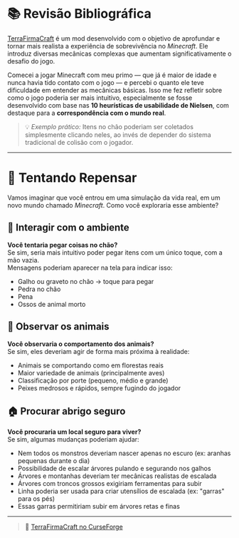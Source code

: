 # 📚 Revisão Bibliográfica

[TerraFirmaCraft](https://www.curseforge.com/minecraft/mc-mods/terrafirmacraft) é um mod desenvolvido com o objetivo de aprofundar e tornar mais realista a experiência de sobrevivência no *Minecraft*. Ele introduz diversas mecânicas complexas que aumentam significativamente o desafio do jogo.

Comecei a jogar Minecraft com meu primo — que já é maior de idade e nunca havia tido contato com o jogo — e percebi o quanto ele teve dificuldade em entender as mecânicas básicas. Isso me fez refletir sobre como o jogo poderia ser mais intuitivo, especialmente se fosse desenvolvido com base nas **10 heurísticas de usabilidade de Nielsen**, com destaque para a **correspondência com o mundo real**.

> 💡 *Exemplo prático:* Itens no chão poderiam ser coletados simplesmente clicando neles, ao invés de depender do sistema tradicional de colisão com o jogador.

---

# 🔁 Tentando Repensar

Vamos imaginar que você entrou em uma simulação da vida real, em um novo mundo chamado *Minecraft*. Como você exploraria esse ambiente?

## 🌿 Interagir com o ambiente

**Você tentaria pegar coisas no chão?**  
Se sim, seria mais intuitivo poder pegar itens com um único toque, com a mão vazia.  
Mensagens poderiam aparecer na tela para indicar isso:

- Galho ou graveto no chão → toque para pegar  
- Pedra no chão  
- Pena  
- Ossos de animal morto

## 🐾 Observar os animais

**Você observaria o comportamento dos animais?**  
Se sim, eles deveriam agir de forma mais próxima à realidade:

- Animais se comportando como em florestas reais  
- Maior variedade de animais (principalmente aves)  
- Classificação por porte (pequeno, médio e grande)  
- Peixes medrosos e rápidos, sempre fugindo do jogador

## 🏠 Procurar abrigo seguro

**Você procuraria um local seguro para viver?**  
Se sim, algumas mudanças poderiam ajudar:

- Nem todos os monstros deveriam nascer apenas no escuro (ex: aranhas pequenas durante o dia)
- Possibilidade de escalar árvores pulando e segurando nos galhos
- Árvores e montanhas deveriam ter mecânicas realistas de escalada
- Árvores com troncos grossos exigiriam ferramentas para subir
- Linha poderia ser usada para criar utensílios de escalada (ex: "garras" para os pés)
- Essas garras permitiriam subir em árvores retas e finas

---

> 🔗 [TerraFirmaCraft no CurseForge](https://www.curseforge.com/minecraft/mc-mods/terrafirmacraft)
